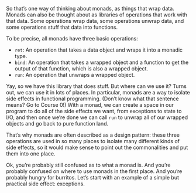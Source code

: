 So that’s one way of thinking about monads, as things that wrap data. Monads can also be thought about as libraries of operations that work with that data. Some operations wrap data, some operations unwrap data, and some operations stuff that data into functions.

To be precise, all monads have three basic operations:
- `ret`: An operation that takes a data object and wraps it into a monadic type.
- `bind`: An operation that takes a wrapped object and a function to get the output of that function, which is also a wrapped object.
- `run`: An operation that unwraps a wrapped object.

Yay, so we have this library that does stuff. But where can we use it? Turns out, we can use it in lots of places. In particular, monads are a way to isolate side effects in functional programming. (Don’t know what that sentence means? Go to Course 0!) With a monad, we can create a space in our program to do all of the side effects we want, from exceptions to state to I/O, and then once we’re done we can call `run` to unwrap all of our wrapped objects and go back to pure function land.

That’s why monads are often described as a design pattern: these three operations are used in so many places to isolate many different kinds of side effects, so it would make sense to point out the commonalities and put them into one place.

Ok, you’re probably still confused as to what a monad is. And you’re probably confused on where to use monads in the first place. And you’re probably hungry for burritos. Let’s start with an example of a simple but practical side effect: exceptions.